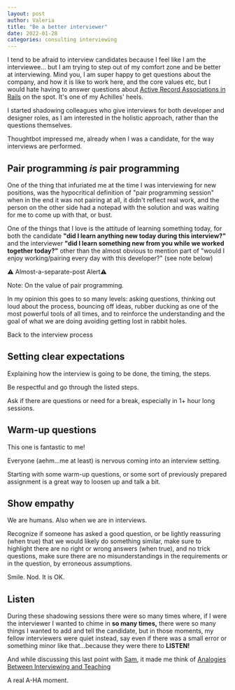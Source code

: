 ```yaml
---
layout: post
author: Valeria
title: "Be a better interviewer"
date: 2022-01-28
categories: consulting interviewing
---
```

I tend to be afraid to interview candidates because I feel like I am the
interviewee... but I am trying to step out of my comfort zone and be better at
interviewing.
Mind you, I am super happy to get questions about the company, and how it is
like to work here, and the core values etc, but I would hate having to answer
questions about [Active Record Associations in
Rails](https://guides.rubyonrails.org/association_basics.html) on the spot.
It's one of my Achilles' heels.

I started shadowing colleagues who give interviews for both developer and
designer roles, as I am interested in the holistic approach, rather than the
questions themselves.

Thoughtbot impressed me, already when I was a candidate, for the way interviews are
performed.

## Pair programming _is_ pair programming
One of the thing that infuriated me at the time I was interviewing for new
positions, was the hypocritical definition of "pair programming session" when in
the end it was not pairing at all, it didn't reflect real work, and the person
on the other side had a notepad with the solution and was waiting for me to
come up with that, or bust.

One of the things that I love is the attitude of learning something today, for
both the candidate **"did I learn anything new today during this interview?"** and
the interviewer **"did I learn something new from you while we worked together
today?"**
other than the almost obvious to mention part of "would I enjoy working/pairing
every day with this developer?" (see note below)

⚠️ Almost-a-separate-post Alert⚠️

Note: On the value of pair programming.

In my opinion this goes to so many levels: asking questions, thinking out loud
about the process, bouncing off ideas, rubber ducking as one of the
most powerful tools of all times, and to reinforce the understanding and the
goal of what we are doing avoiding getting lost in rabbit holes.


Back to the interview process
## Setting clear expectations
Explaining how the interview is going to be done, the timing, the steps.

Be respectful and go through the listed steps.

Ask if there are questions or need for a break, especially in 1+ hour long
sessions.

## Warm-up questions
This one is fantastic to me!

Everyone (aehm...me at least) is nervous coming into an interview setting.

Starting with some warm-up questions, or some sort of previously prepared
assignment is a great way to loosen up and talk a bit.

## Show empathy
We are humans. Also when we are in interviews.

Recognize if someone has asked a good question, or be lightly reassuring (when
true) that we would likely do something similar, make sure to highlight there
are no right or wrong answers (when true), and no trick questions, make sure there are no
misunderstandings in the requirements or in the question, by erroneous assumptions.

Smile. Nod.
It is OK.

## Listen
During these shadowing sessions there were so many times where, if I were the
interviewer I wanted to chime in **so many times,** there were so many things I
wanted to add and tell the candidate, but in those moments, my fellow
interviewers were quiet instead, say even if there was a small error or
something minor like that...because they were there to **LISTEN!**

And while discussing this last point with [Sam](https://github.com/samkap),
it made me think of
[Analogies Between Interviewing and Teaching](https://heyvaleria.github.io/consulting/interviewing/2022/02/04/analogies-between-interviewing-and-teaching.html)

A real A-HA moment.
